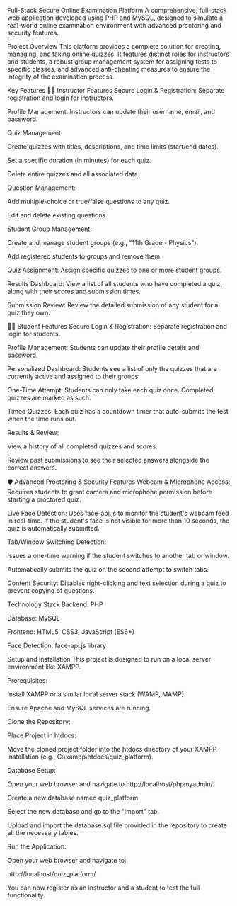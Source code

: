 Full-Stack Secure Online Examination Platform
A comprehensive, full-stack web application developed using PHP and MySQL, designed to simulate a real-world online examination environment with advanced proctoring and security features.

Project Overview
This platform provides a complete solution for creating, managing, and taking online quizzes. It features distinct roles for instructors and students, a robust group management system for assigning tests to specific classes, and advanced anti-cheating measures to ensure the integrity of the examination process.

Key Features
👨‍🏫 Instructor Features
Secure Login & Registration: Separate registration and login for instructors.

Profile Management: Instructors can update their username, email, and password.

Quiz Management:

Create quizzes with titles, descriptions, and time limits (start/end dates).

Set a specific duration (in minutes) for each quiz.

Delete entire quizzes and all associated data.

Question Management:

Add multiple-choice or true/false questions to any quiz.

Edit and delete existing questions.

Student Group Management:

Create and manage student groups (e.g., "11th Grade - Physics").

Add registered students to groups and remove them.

Quiz Assignment: Assign specific quizzes to one or more student groups.

Results Dashboard: View a list of all students who have completed a quiz, along with their scores and submission times.

Submission Review: Review the detailed submission of any student for a quiz they own.

👩‍🎓 Student Features
Secure Login & Registration: Separate registration and login for students.

Profile Management: Students can update their profile details and password.

Personalized Dashboard: Students see a list of only the quizzes that are currently active and assigned to their groups.

One-Time Attempt: Students can only take each quiz once. Completed quizzes are marked as such.

Timed Quizzes: Each quiz has a countdown timer that auto-submits the test when the time runs out.

Results & Review:

View a history of all completed quizzes and scores.

Review past submissions to see their selected answers alongside the correct answers.

🛡️ Advanced Proctoring & Security Features
Webcam & Microphone Access: Requires students to grant camera and microphone permission before starting a proctored quiz.

Live Face Detection: Uses face-api.js to monitor the student's webcam feed in real-time. If the student's face is not visible for more than 10 seconds, the quiz is automatically submitted.

Tab/Window Switching Detection:

Issues a one-time warning if the student switches to another tab or window.

Automatically submits the quiz on the second attempt to switch tabs.

Content Security: Disables right-clicking and text selection during a quiz to prevent copying of questions.

Technology Stack
Backend: PHP

Database: MySQL

Frontend: HTML5, CSS3, JavaScript (ES6+)

Face Detection: face-api.js library

Setup and Installation
This project is designed to run on a local server environment like XAMPP.

Prerequisites:

Install XAMPP or a similar local server stack (WAMP, MAMP).

Ensure Apache and MySQL services are running.

Clone the Repository:


Place Project in htdocs:

Move the cloned project folder into the htdocs directory of your XAMPP installation (e.g., C:\xampp\htdocs\quiz_platform).

Database Setup:

Open your web browser and navigate to http://localhost/phpmyadmin/.

Create a new database named quiz_platform.

Select the new database and go to the "Import" tab.

Upload and import the database.sql file provided in the repository to create all the necessary tables.

Run the Application:

Open your web browser and navigate to:

http://localhost/quiz_platform/

You can now register as an instructor and a student to test the full functionality.

